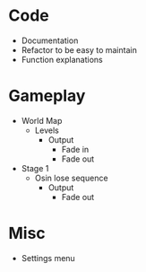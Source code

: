 # Code
- Documentation
- Refactor to be easy to maintain
- Function explanations

# Gameplay
- World Map
    - Levels
        - Output
            - Fade in
            - Fade out
- Stage 1
    - Osin lose sequence
        - Output
            - Fade out

# Misc
- Settings menu